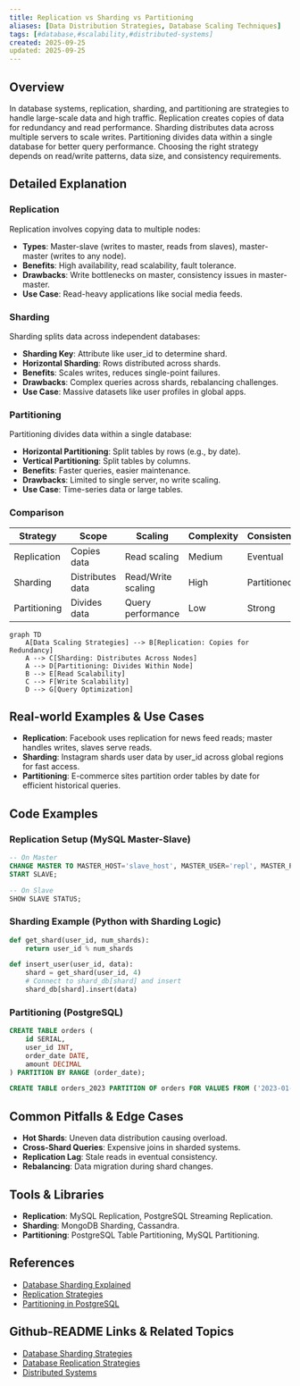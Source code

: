 ```yaml
---
title: Replication vs Sharding vs Partitioning
aliases: [Data Distribution Strategies, Database Scaling Techniques]
tags: [#database,#scalability,#distributed-systems]
created: 2025-09-25
updated: 2025-09-25
---
```


## Overview

In database systems, replication, sharding, and partitioning are strategies to handle large-scale data and high traffic. Replication creates copies of data for redundancy and read performance. Sharding distributes data across multiple servers to scale writes. Partitioning divides data within a single database for better query performance. Choosing the right strategy depends on read/write patterns, data size, and consistency requirements.

## Detailed Explanation

### Replication

Replication involves copying data to multiple nodes:

- **Types**: Master-slave (writes to master, reads from slaves), master-master (writes to any node).
- **Benefits**: High availability, read scalability, fault tolerance.
- **Drawbacks**: Write bottlenecks on master, consistency issues in master-master.
- **Use Case**: Read-heavy applications like social media feeds.

### Sharding

Sharding splits data across independent databases:

- **Sharding Key**: Attribute like user_id to determine shard.
- **Horizontal Sharding**: Rows distributed across shards.
- **Benefits**: Scales writes, reduces single-point failures.
- **Drawbacks**: Complex queries across shards, rebalancing challenges.
- **Use Case**: Massive datasets like user profiles in global apps.

### Partitioning

Partitioning divides data within a single database:

- **Horizontal Partitioning**: Split tables by rows (e.g., by date).
- **Vertical Partitioning**: Split tables by columns.
- **Benefits**: Faster queries, easier maintenance.
- **Drawbacks**: Limited to single server, no write scaling.
- **Use Case**: Time-series data or large tables.

### Comparison

| Strategy | Scope | Scaling | Complexity | Consistency |
|----------|-------|---------|------------|-------------|
| Replication | Copies data | Read scaling | Medium | Eventual |
| Sharding | Distributes data | Read/Write scaling | High | Partitioned |
| Partitioning | Divides data | Query performance | Low | Strong |

```mermaid
graph TD
    A[Data Scaling Strategies] --> B[Replication: Copies for Redundancy]
    A --> C[Sharding: Distributes Across Nodes]
    A --> D[Partitioning: Divides Within Node]
    B --> E[Read Scalability]
    C --> F[Write Scalability]
    D --> G[Query Optimization]
```

## Real-world Examples & Use Cases

- **Replication**: Facebook uses replication for news feed reads; master handles writes, slaves serve reads.
- **Sharding**: Instagram shards user data by user_id across global regions for fast access.
- **Partitioning**: E-commerce sites partition order tables by date for efficient historical queries.

## Code Examples

### Replication Setup (MySQL Master-Slave)

```sql
-- On Master
CHANGE MASTER TO MASTER_HOST='slave_host', MASTER_USER='repl', MASTER_PASSWORD='password';
START SLAVE;

-- On Slave
SHOW SLAVE STATUS;
```

### Sharding Example (Python with Sharding Logic)

```python
def get_shard(user_id, num_shards):
    return user_id % num_shards

def insert_user(user_id, data):
    shard = get_shard(user_id, 4)
    # Connect to shard_db[shard] and insert
    shard_db[shard].insert(data)
```

### Partitioning (PostgreSQL)

```sql
CREATE TABLE orders (
    id SERIAL,
    user_id INT,
    order_date DATE,
    amount DECIMAL
) PARTITION BY RANGE (order_date);

CREATE TABLE orders_2023 PARTITION OF orders FOR VALUES FROM ('2023-01-01') TO ('2024-01-01');
```

## Common Pitfalls & Edge Cases

- **Hot Shards**: Uneven data distribution causing overload.
- **Cross-Shard Queries**: Expensive joins in sharded systems.
- **Replication Lag**: Stale reads in eventual consistency.
- **Rebalancing**: Data migration during shard changes.

## Tools & Libraries

- **Replication**: MySQL Replication, PostgreSQL Streaming Replication.
- **Sharding**: MongoDB Sharding, Cassandra.
- **Partitioning**: PostgreSQL Table Partitioning, MySQL Partitioning.

## References

- [Database Sharding Explained](https://www.mongodb.com/basics/database-sharding-explained)
- [Replication Strategies](https://dev.mysql.com/doc/refman/8.0/en/replication.html)
- [Partitioning in PostgreSQL](https://www.postgresql.org/docs/current/ddl-partitioning.html)

## Github-README Links & Related Topics

- [Database Sharding Strategies](../database-sharding-strategies/)
- [Database Replication Strategies](../database-replication-strategies/)
- [Distributed Systems](../cap-theorem-and-distributed-systems/)